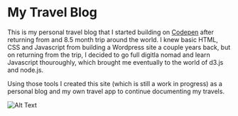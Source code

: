 # My Travel Blog

This is my personal travel blog that I started building on [Codepen](https://codepen.io/maarondesigns/pen/jpmEWw) after returning from and 8.5 month trip around the world. I knew basic HTML, CSS and Javascript from building a Wordpress site a couple years back, but on returning from the trip, I decided to go full digitla nomad and learn Javascript thouroughly, which brought me eventually to the world of d3.js and node.js. 

Using those tools I created this site (which is still a work in progress) as a personal blog and my own travel app to continue documenting my travels. 

![Alt Text](travel-blog-gif.gif)
